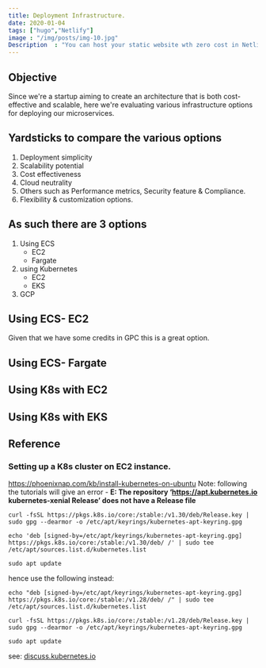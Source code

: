 ```yaml
---
title: Deployment Infrastructure.
date: 2020-01-04
tags: ["hugo","Netlify"]
image : "/img/posts/img-10.jpg"
Description  : "You can host your static website wth zero cost in Netlify. Add the below netlify.toml in the root. And you can upload the public folder directly..."
---
```

## Objective
Since we're a startup aiming to create an architecture that is both cost-effective and scalable, here we're evaluating various infrastructure options for deploying our microservices.

## Yardsticks to compare the various options
1. Deployment simplicity
2. Scalability potential
3. Cost effectiveness
4. Cloud neutrality
5. Others such as Performance metrics, Security feature & Compliance.
6. Flexibility & customization options.

## As such there are 3 options
1. Using ECS
    - EC2 
    - Fargate
2. using Kubernetes 
    - EC2 
    - EKS
3. GCP

## Using ECS- EC2 
Given that we have some credits in GPC this is a great option.

## Using ECS- Fargate

## Using K8s with EC2

## Using K8s with EKS


## Reference
### Setting up a K8s cluster on EC2 instance.
https://phoenixnap.com/kb/install-kubernetes-on-ubuntu
Note:
following the tutorials will give an error - **E: The repository ‘https://apt.kubernetes.io kubernetes-xenial Release’ does not have a Release file**

```shell
curl -fsSL https://pkgs.k8s.io/core:/stable:/v1.30/deb/Release.key | sudo gpg --dearmor -o /etc/apt/keyrings/kubernetes-apt-keyring.gpg

echo 'deb [signed-by=/etc/apt/keyrings/kubernetes-apt-keyring.gpg] https://pkgs.k8s.io/core:/stable:/v1.30/deb/ /' | sudo tee /etc/apt/sources.list.d/kubernetes.list

sudo apt update
```
hence use the following instead:
```shell
echo "deb [signed-by=/etc/apt/keyrings/kubernetes-apt-keyring.gpg] https://pkgs.k8s.io/core:/stable:/v1.28/deb/ /" | sudo tee /etc/apt/sources.list.d/kubernetes.list

curl -fsSL https://pkgs.k8s.io/core:/stable:/v1.28/deb/Release.key | sudo gpg --dearmor -o /etc/apt/keyrings/kubernetes-apt-keyring.gpg

sudo apt update
```
see: [discuss.kubernetes.io](https://discuss.kubernetes.io/t/e-the-repository-https-apt-kubernetes-io-kubernetes-xenial-release-does-not-have-a-release-file/28121
)
